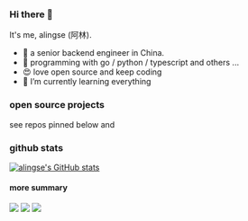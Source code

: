 ### Hi there 👋

It's me, alingse (阿林). 

- 🤖 a senior backend engineer in China.
- 😬 programming with go / python / typescript and others ...
- 😍 love open source and keep coding 
- 🤔 I’m currently learning everything

### open source projects

see repos pinned below and

### github stats

[![alingse's GitHub stats](https://github-readme-stats.vercel.app/api?username=alingse&show_icons=true&theme=dark)](https://github.com/anuraghazra/github-readme-stats)

#### more summary

![](http://github-profile-summary-cards.vercel.app/api/cards/profile-details?username=alingse&theme=github_dark) 
![](http://github-profile-summary-cards.vercel.app/api/cards/repos-per-language?username=alingse&theme=github_dark) 
![](http://github-profile-summary-cards.vercel.app/api/cards/most-commit-language?username=alingse&theme=github_dark)

